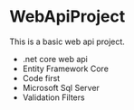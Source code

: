 # WebApiProject
This is a basic web api project.
- .net core web api
- Entity Framework Core
- Code first
- Microsoft Sql Server
- Validation Filters
